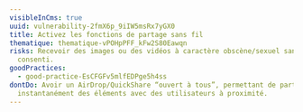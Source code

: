 ```yaml
---
visibleInCms: true
uuid: vulnerability-2fmX6p_9iIW5msRx7yGX0
title: Activez les fonctions de partage sans fil
thematique: thematique-vPOHpPFF_kFw2S80Eawqn
risks: Recevoir des images ou des vidéos à caractère obscène/sexuel sans y avoir
  consenti.
goodPractices:
  - good-practice-EsCFGFv5mlfEDPge5h4ss
dontDo: Avoir un AirDrop/QuickShare “ouvert à tous”, permettant de partager
  instantanément des éléments avec des utilisateurs à proximité.
---
```

